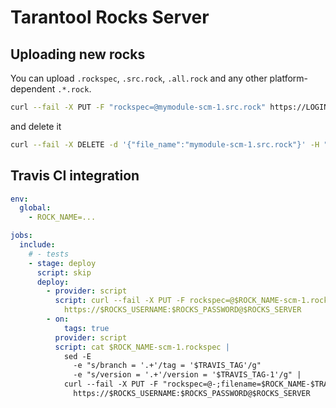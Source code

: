 # Tarantool Rocks Server

## Uploading new rocks

You can upload `.rockspec`, `.src.rock`, `.all.rock`
and any other platform-dependent `.*.rock`.

```bash
curl --fail -X PUT -F "rockspec=@mymodule-scm-1.src.rock" https://LOGIN:PASSWORD@rocks.tarantool.org
```

and delete it
```bash
curl --fail -X DELETE -d '{"file_name":"mymodule-scm-1.src.rock"}' -H "Content-Type: application/json" https://LOGIN:PASSWORD@rocks.tarantool.org
```

## Travis CI integration

```yaml
env:
  global:
    - ROCK_NAME=...

jobs:
  include:
    # - tests
    - stage: deploy
      script: skip
      deploy:
        - provider: script
          script: curl --fail -X PUT -F rockspec=@$ROCK_NAME-scm-1.rockspec
            https://$ROCKS_USERNAME:$ROCKS_PASSWORD@$ROCKS_SERVER
        - on:
            tags: true
          provider: script
          script: cat $ROCK_NAME-scm-1.rockspec |
            sed -E
              -e "s/branch = '.+'/tag = '$TRAVIS_TAG'/g"
              -e "s/version = '.+'/version = '$TRAVIS_TAG-1'/g" |
            curl --fail -X PUT -F "rockspec=@-;filename=$ROCK_NAME-$TRAVIS_TAG-1.rockspec"
              https://$ROCKS_USERNAME:$ROCKS_PASSWORD@$ROCKS_SERVER
```
